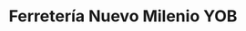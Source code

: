 ---
title: "Ferretería Nuevo Milenio YOB"
url: /la-paz/ferreteria-nuevo-milenio-yob/
shop: Baumarkt
---